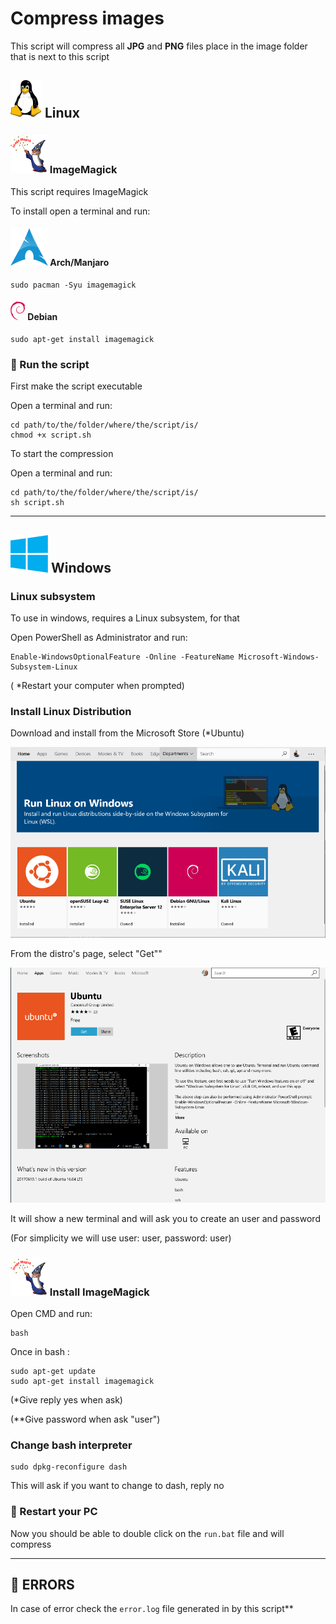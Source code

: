 # Compress images

This script will compress all **JPG** and **PNG** files place in the image folder that is next to this script

## ![](.documentation/README/img/Tux.svg) Linux

### ![](.documentation/README/img/ImageMagick_logo-1580722729696.svg) ImageMagick

This script requires ImageMagick

To install open a terminal and run:

#### ![](.documentation/README/img/arch.svg) Arch/Manjaro

```
sudo pacman -Syu imagemagick
```

#### ![](.documentation/README/img/Debian_logo.png) Debian

```
sudo apt-get install imagemagick
```



### :rocket: Run the script

First make the script executable

Open a terminal and run:

```
cd path/to/the/folder/where/the/script/is/
chmod +x script.sh
```

To start the compression

Open a terminal and run:

```
cd path/to/the/folder/where/the/script/is/
sh script.sh
```

------

## ![](.documentation/README/img/windows.svg) Windows

### Linux subsystem

To use in windows, requires a Linux subsystem, for that

Open PowerShell as Administrator and run:

```
Enable-WindowsOptionalFeature -Online -FeatureName Microsoft-Windows-Subsystem-Linux
```

( *Restart your computer when prompted)

### Install Linux Distribution

Download and install from the Microsoft Store (*Ubuntu)

![](.documentation/README/img/1.png)

From the distro's page, select "Get""

![](.documentation/README/img/2.png)

It will show a new terminal and will ask you to create an user and password

(For simplicity we will use user: user, password: user)

### ![](.documentation/README/img/ImageMagick_logo-1580723384774.svg) Install ImageMagick

Open CMD and run:

```
bash
```

Once in bash :

```
sudo apt-get update
sudo apt-get install imagemagick
```

(*Give reply yes when ask)

(**Give password when ask "user")

### Change bash interpreter

```
sudo dpkg-reconfigure dash
```

This will ask if you want to change to dash, reply no

### **:stop_sign: Restart your PC**

Now you should be able to double click on the `run.bat` file and will compress

------



## :bug: ERRORS

 In case of error check the `error.log` file generated in by this script**
